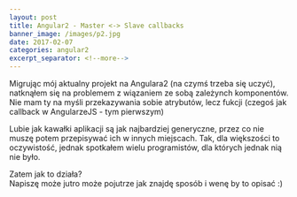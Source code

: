 ```yaml
---
layout: post
title: Angular2 - Master <-> Slave callbacks
banner_image: /images/p2.jpg
date: 2017-02-07
categories: angular2
excerpt_separator: <!--more-->
---
```


Migrując mój aktualny projekt na Angulara2 (na czymś trzeba się uczyć), natknąłem się na problemem z wiązaniem ze sobą zależynch komponentów.
Nie mam ty na myśli przekazywania sobie atrybutów, lecz fukcji (czegoś jak callback w AngularzeJS - tym pierwszym)

<!--more-->
Lubie jak kawałki aplikacji są jak najbardziej generyczne, przez co nie muszę potem przepisywać ich w innych miejscach. 
Tak, dla większości to oczywistość, jednak spotkałem wielu programistów, dla których jednak nią nie było.

Zatem jak to działa?  
Napiszę może jutro może pojutrze jak znajdę sposób i wenę by to opisać :)
